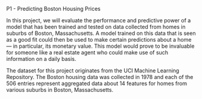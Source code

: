 P1 - Predicting Boston Housing Prices

In this project, we will evaluate the performance and predictive power of a model that has been trained and tested on data collected from homes in suburbs of Boston, Massachusetts. A model trained on this data that is seen as a good fit could then be used to make certain predictions about a home — in particular, its monetary value. This model would prove to be invaluable for someone like a real estate agent who could make use of such information on a daily basis.

The dataset for this project originates from the UCI Machine Learning Repository. The Boston housing data was collected in 1978 and each of the 506 entries represent aggregated data about 14 features for homes from various suburbs in Boston, Massachusetts. 
